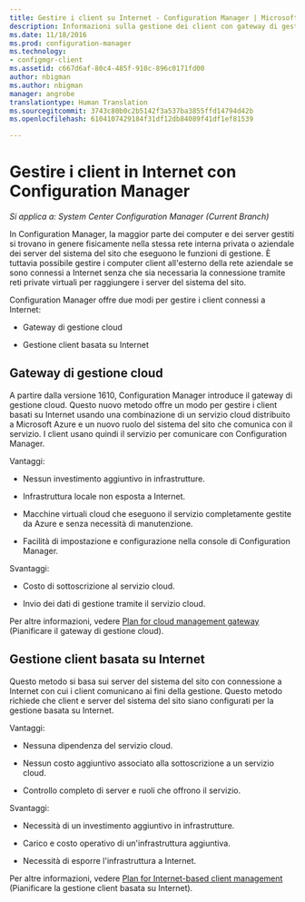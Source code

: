 ```yaml
---
title: Gestire i client su Internet - Configuration Manager | Microsoft Docs
description: Informazioni sulla gestione dei client con gateway di gestione cloud e sulla gestione basata su Internet in Configuration Manager.
ms.date: 11/18/2016
ms.prod: configuration-manager
ms.technology:
- configmgr-client
ms.assetid: c667d6af-80c4-485f-910c-896c0171fd00
author: nbigman
ms.author: nbigman
manager: angrobe
translationtype: Human Translation
ms.sourcegitcommit: 3743c80b0c2b5142f3a537ba3855ffd14794d42b
ms.openlocfilehash: 6104107429184f31df12db84089f41df1ef81539

---
```


# <a name="manage-clients-on-the-internet-with-configuration-manager"></a>Gestire i client in Internet con Configuration Manager

*Si applica a: System Center Configuration Manager (Current Branch)*

In Configuration Manager, la maggior parte dei computer e dei server gestiti si trovano in genere fisicamente nella stessa rete interna privata o aziendale dei server del sistema del sito che eseguono le funzioni di gestione. È tuttavia possibile gestire i computer client all'esterno della rete aziendale se sono connessi a Internet senza che sia necessaria la connessione tramite reti private virtuali per raggiungere i server del sistema del sito.

Configuration Manager offre due modi per gestire i client connessi a Internet:

-   Gateway di gestione cloud

-   Gestione client basata su Internet

## <a name="cloud-management-gateway"></a>Gateway di gestione cloud

A partire dalla versione 1610, Configuration Manager introduce il gateway di gestione cloud. Questo nuovo metodo offre un modo per gestire i client basati su Internet usando una combinazione di un servizio cloud distribuito a Microsoft Azure e un nuovo ruolo del sistema del sito che comunica con il servizio. I client usano quindi il servizio per comunicare con Configuration Manager.

Vantaggi:

-   Nessun investimento aggiuntivo in infrastrutture.

-   Infrastruttura locale non esposta a Internet.

-   Macchine virtuali cloud che eseguono il servizio completamente gestite da Azure e senza necessità di manutenzione.

-   Facilità di impostazione e configurazione nella console di Configuration Manager.

Svantaggi:

-   Costo di sottoscrizione al servizio cloud.

-   Invio dei dati di gestione tramite il servizio cloud.

Per altre informazioni, vedere [Plan for cloud management gateway](plan-cloud-management-gateway.md) (Pianificare il gateway di gestione cloud).

## <a name="internet-based-client-management"></a>Gestione client basata su Internet

Questo metodo si basa sui server del sistema del sito con connessione a Internet con cui i client comunicano ai fini della gestione. Questo metodo richiede che client e server del sistema del sito siano configurati per la gestione basata su Internet.

Vantaggi:

-   Nessuna dipendenza del servizio cloud.

-   Nessun costo aggiuntivo associato alla sottoscrizione a un servizio cloud.

-   Controllo completo di server e ruoli che offrono il servizio.

Svantaggi:

-   Necessità di un investimento aggiuntivo in infrastrutture.

-   Carico e costo operativo di un'infrastruttura aggiuntiva.

-   Necessità di esporre l'infrastruttura a Internet.

Per altre informazioni, vedere [Plan for Internet-based client management](plan-internet-based-client-management.md) (Pianificare la gestione client basata su Internet).



<!--HONumber=Jan17_HO4-->


